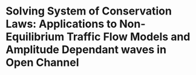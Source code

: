 # Solving System of Conservation Laws: Applications to Non-Equilibrium Traffic Flow Models and Amplitude Dependant waves in Open Channel
